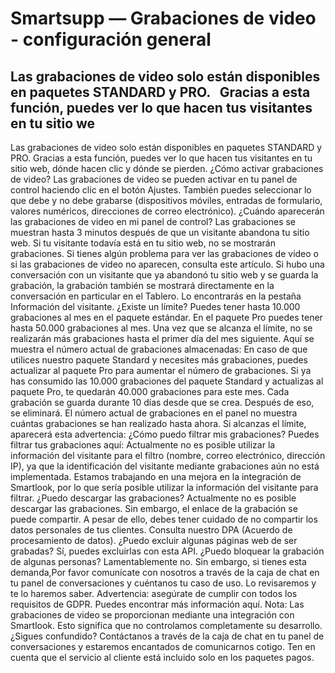 # Smartsupp — Grabaciones de video - configuración general
## Las grabaciones de video solo están disponibles en paquetes STANDARD y PRO.   Gracias a esta función, puedes ver lo que hacen tus visitantes en tu sitio we
Las grabaciones de video solo están disponibles en paquetes STANDARD y PRO.
Gracias a esta función, puedes ver lo que hacen tus visitantes en tu sitio web, dónde hacen clic y dónde se pierden.
¿Cómo activar grabaciones de video?
Las grabaciones de video se pueden activar en tu panel de control haciendo clic en el botón Ajustes. También puedes seleccionar lo que debe y no debe grabarse (dispositivos móviles, entradas de formulario, valores numéricos, direcciones de correo electrónico).
¿Cuándo aparecerán las grabaciones de video en mi panel de control?
Las grabaciones se muestran hasta 3 minutos después de que un visitante abandona tu sitio web. Si tu visitante todavía está en tu sitio web, no se mostrarán grabaciones. Si tienes algún problema para ver las grabaciones de video o si las grabaciones de video no aparecen, consulta este artículo.
Si hubo una conversación con un visitante que ya abandonó tu sitio web y se guarda la grabación, la grabación también se mostrará directamente en la conversación en particular en el Tablero. Lo encontrarás en la pestaña Información del visitante.
¿Existe un límite?
Puedes tener hasta 10.000 grabaciones al mes en el paquete estándar. En el paquete Pro puedes tener hasta 50.000 grabaciones al mes. Una vez que se alcanza el límite, no se realizarán más grabaciones hasta el primer día del mes siguiente. Aquí se muestra el número actual de grabaciones almacenadas:
En caso de que utilices nuestro paquete Standard y necesites más grabaciones, puedes actualizar al paquete Pro para aumentar el número de grabaciones. Si ya has consumido las 10.000 grabaciones del paquete Standard y actualizas al paquete Pro, te quedarán 40.000 grabaciones para este mes.
Cada grabación se guarda durante 10 días desde que se crea. Después de eso, se eliminará. El número actual de grabaciones en el panel no muestra cuántas grabaciones se han realizado hasta ahora. Si alcanzas el límite, aparecerá esta advertencia:
¿Cómo puedo filtrar mis grabaciones?
Puedes filtrar tus grabaciones aquí:
Actualmente no es posible utilizar la información del visitante para el filtro (nombre, correo electrónico, dirección IP), ya que la identificación del visitante mediante grabaciones aún no está implementada. Estamos trabajando en una mejora en la integración de Smartlook, por lo que sería posible utilizar la información del visitante para filtrar.
¿Puedo descargar las grabaciones?
Actualmente no es posible descargar las grabaciones. Sin embargo, el enlace de la grabación se puede compartir. A pesar de ello, debes tener cuidado de no compartir los datos personales de tus clientes. Consulta nuestro DPA (Acuerdo de procesamiento de datos).
¿Puedo excluir algunas páginas web de ser grabadas?
Sí, puedes excluirlas con esta API.
¿Puedo bloquear la grabación de algunas personas?
Lamentablemente no. Sin embargo, si tienes esta demanda,Por favor comunícate con nosotros a través de la caja de chat en tu panel de conversaciones y cuéntanos tu caso de uso. Lo revisaremos y te lo haremos saber.
Advertencia: asegúrate de cumplir con todos los requisitos de GDPR. Puedes encontrar más información aquí.
Nota: Las grabaciones de video se proporcionan mediante una integración con Smartlook. Esto significa que no controlamos completamente su desarrollo.
¿Sigues confundido? Contáctanos a través de la caja de chat en tu panel de conversaciones y estaremos encantados de comunicarnos cotigo. Ten en cuenta que el servicio al cliente está incluido solo en los paquetes pagos.

